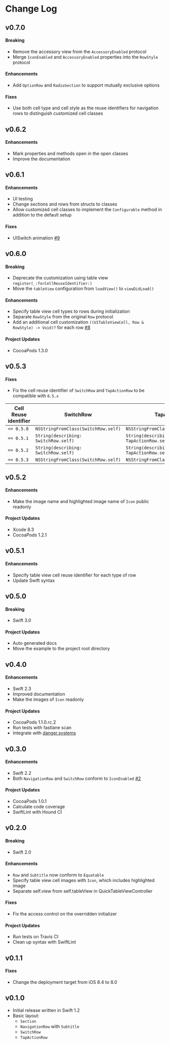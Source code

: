 # Change Log

## v0.7.0

#### Breaking

* Remove the accessory view from the `AccessoryEnabled` protocol
* Merge `IconEnabled` and `AccessoryEnabled` properties into the `RowStyle` protocol

#### Enhancements

* Add `OptionRow` and `RadioSection` to support mutually exclusive options

#### Fixes

* Use both cell type and cell style as the reuse identifiers for navigation rows to distinguish customized cell classes

## v0.6.2

#### Enhancements

* Mark properties and methods open in the open classes
* Improve the documentation

## v0.6.1

#### Enhancements

* UI testing
* Change sections and rows from structs to classes
* Allow customized cell classes to implement the `Configurable` method in addition to the default setup

#### Fixes

* UISwitch animation [#9](https://github.com/bcylin/QuickTableViewController/issues/9)

## v0.6.0

#### Breaking

* Deprecate the customization using table view `register(_:forCellReuseIdentifier:)`
* Move the `tableView` configuration from `loadView()` to `viewDidLoad()`

#### Enhancements

* Specify table view cell types to rows during initialization
* Separate `RowStyle` from the original `Row` protocol
* Add an additional cell customization `((UITableViewCell, Row & RowStyle) -> Void)?` for each row [#8](https://github.com/bcylin/QuickTableViewController/issues/8)

#### Project Updates

* CocoaPods 1.3.0

## v0.5.3

#### Fixes

* Fix the cell reuse identifier of `SwitchRow` and `TapActionRow` to be compatible with `0.5.x`

Cell Reuse identifier | SwitchRow                            | TapActionRow
--------------------- | ------------------------------------ | ---------------------------------------
`<= 0.5.0`            | `NSStringFromClass(SwitchRow.self)`  | `NSStringFromClass(TapActionRow.self)`
`== 0.5.1`            | `String(describing: SwitchRow.self)` | `String(describing: TapActionRow.self)`
`== 0.5.2`            | `String(describing: SwitchRow.self)` | `String(describing: TapActionRow.self)`
`== 0.5.3`            | `NSStringFromClass(SwitchRow.self)`  | `NSStringFromClass(TapActionRow.self)`

## v0.5.2

#### Enhancements

* Make the image name and highlighted image name of `Icon` public readonly

#### Project Updates

* Xcode 8.3
* CocoaPods 1.2.1

## v0.5.1

#### Enhancements

* Specify table view cell reuse identifier for each type of row
* Update Swift syntax

## v0.5.0

#### Breaking

* Swift 3.0

#### Project Updates

* Auto generated docs
* Move the example to the project root directory

## v0.4.0

#### Enhancements

* Swift 2.3
* Improved documentation
* Make the images of `Icon` readonly

#### Project Updates

* CocoaPods 1.1.0.rc.2
* Run tests with fastlane scan
* Integrate with [danger.systems](https://github.com/danger/danger)

## v0.3.0

#### Enhancements

* Swift 2.2
* Both `NavigationRow` and `SwitchRow` conform to `IconEnabled` [#2](https://github.com/bcylin/QuickTableViewController/issues/2)

#### Project Updates

* CocoaPods 1.0.1
* Calculate code coverage
* SwiftLint with Hound CI

## v0.2.0

#### Breaking

* Swift 2.0

#### Enhancements

* `Row` and `Subtitle` now conform to `Equatable`
* Specify table view cell images with `Icon`, which includes highlighted image
* Separate self.view from self.tableView in QuickTableViewController

#### Fixes

* Fix the access control on the overridden initializer

#### Project Updates

* Run tests on Travis CI
* Clean up syntax with SwiftLint

## v0.1.1

#### Fixes

* Change the deployment target from iOS 8.4 to 8.0

## v0.1.0

* Initial release written in Swift 1.2
* Basic layout:
  * `Section`
  * `NavigationRow` with `Subtitle`
  * `SwitchRow`
  * `TapActionRow`
